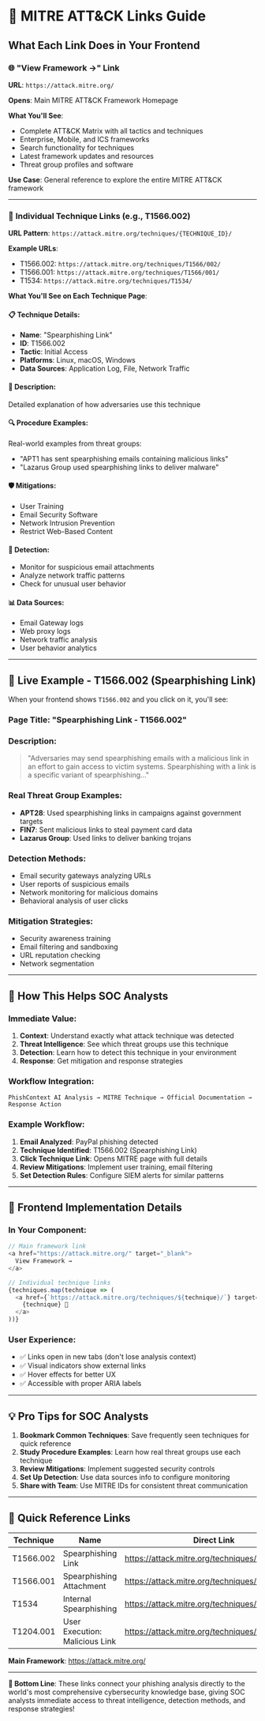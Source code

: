 # 🔗 MITRE ATT&CK Links Guide

## **What Each Link Does in Your Frontend**

### 🌐 **"View Framework →" Link**
**URL**: `https://attack.mitre.org/`

**Opens**: Main MITRE ATT&CK Framework Homepage

**What You'll See**:
- Complete ATT&CK Matrix with all tactics and techniques
- Enterprise, Mobile, and ICS frameworks
- Search functionality for techniques
- Latest framework updates and resources
- Threat group profiles and software

**Use Case**: General reference to explore the entire MITRE ATT&CK framework

---

### 🎯 **Individual Technique Links (e.g., T1566.002)**
**URL Pattern**: `https://attack.mitre.org/techniques/{TECHNIQUE_ID}/`

**Example URLs**:
- T1566.002: `https://attack.mitre.org/techniques/T1566/002/`
- T1566.001: `https://attack.mitre.org/techniques/T1566/001/`
- T1534: `https://attack.mitre.org/techniques/T1534/`

**What You'll See on Each Technique Page**:

#### **📋 Technique Details**:
- **Name**: "Spearphishing Link"
- **ID**: T1566.002
- **Tactic**: Initial Access
- **Platforms**: Linux, macOS, Windows
- **Data Sources**: Application Log, File, Network Traffic

#### **📖 Description**:
Detailed explanation of how adversaries use this technique

#### **🔍 Procedure Examples**:
Real-world examples from threat groups:
- "APT1 has sent spearphishing emails containing malicious links"
- "Lazarus Group used spearphishing links to deliver malware"

#### **🛡️ Mitigations**:
- User Training
- Email Security Software  
- Network Intrusion Prevention
- Restrict Web-Based Content

#### **🔎 Detection**:
- Monitor for suspicious email attachments
- Analyze network traffic patterns
- Check for unusual user behavior

#### **📊 Data Sources**:
- Email Gateway logs
- Web proxy logs
- Network traffic analysis
- User behavior analytics

---

## **🧪 Live Example - T1566.002 (Spearphishing Link)**

When your frontend shows `T1566.002` and you click on it, you'll see:

### **Page Title**: "Spearphishing Link - T1566.002"

### **Description**:
> "Adversaries may send spearphishing emails with a malicious link in an effort to gain access to victim systems. Spearphishing with a link is a specific variant of spearphishing..."

### **Real Threat Group Examples**:
- **APT28**: Used spearphishing links in campaigns against government targets
- **FIN7**: Sent malicious links to steal payment card data
- **Lazarus Group**: Used links to deliver banking trojans

### **Detection Methods**:
- Email security gateways analyzing URLs
- User reports of suspicious emails
- Network monitoring for malicious domains
- Behavioral analysis of user clicks

### **Mitigation Strategies**:
- Security awareness training
- Email filtering and sandboxing
- URL reputation checking
- Network segmentation

---

## **🎯 How This Helps SOC Analysts**

### **Immediate Value**:
1. **Context**: Understand exactly what attack technique was detected
2. **Threat Intelligence**: See which threat groups use this technique
3. **Detection**: Learn how to detect this technique in your environment
4. **Response**: Get mitigation and response strategies

### **Workflow Integration**:
```
PhishContext AI Analysis → MITRE Technique → Official Documentation → Response Action
```

### **Example Workflow**:
1. **Email Analyzed**: PayPal phishing detected
2. **Technique Identified**: T1566.002 (Spearphishing Link)
3. **Click Technique Link**: Opens MITRE page with full details
4. **Review Mitigations**: Implement user training, email filtering
5. **Set Detection Rules**: Configure SIEM alerts for similar patterns

---

## **🚀 Frontend Implementation Details**

### **In Your Component**:
```typescript
// Main framework link
<a href="https://attack.mitre.org/" target="_blank">
  View Framework →
</a>

// Individual technique links
{techniques.map(technique => (
  <a href={`https://attack.mitre.org/techniques/${technique}/`} target="_blank">
    {technique} 🔗
  </a>
))}
```

### **User Experience**:
- ✅ Links open in new tabs (don't lose analysis context)
- ✅ Visual indicators show external links
- ✅ Hover effects for better UX
- ✅ Accessible with proper ARIA labels

---

## **💡 Pro Tips for SOC Analysts**

1. **Bookmark Common Techniques**: Save frequently seen techniques for quick reference
2. **Study Procedure Examples**: Learn how real threat groups use each technique  
3. **Review Mitigations**: Implement suggested security controls
4. **Set Up Detection**: Use data sources info to configure monitoring
5. **Share with Team**: Use MITRE IDs for consistent threat communication

---

## **🔗 Quick Reference Links**

| **Technique** | **Name** | **Direct Link** |
|---------------|----------|-----------------|
| T1566.002 | Spearphishing Link | https://attack.mitre.org/techniques/T1566/002/ |
| T1566.001 | Spearphishing Attachment | https://attack.mitre.org/techniques/T1566/001/ |
| T1534 | Internal Spearphishing | https://attack.mitre.org/techniques/T1534/ |
| T1204.001 | User Execution: Malicious Link | https://attack.mitre.org/techniques/T1204/001/ |

**Main Framework**: https://attack.mitre.org/

---

**🎯 Bottom Line**: These links connect your phishing analysis directly to the world's most comprehensive cybersecurity knowledge base, giving SOC analysts immediate access to threat intelligence, detection methods, and response strategies!
